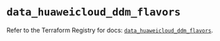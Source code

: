 # `data_huaweicloud_ddm_flavors`

Refer to the Terraform Registry for docs: [`data_huaweicloud_ddm_flavors`](https://registry.terraform.io/providers/huaweicloud/huaweicloud/1.71.1/docs/data-sources/ddm_flavors).
